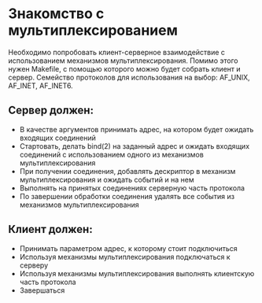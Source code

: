 # Знакомство с мультиплексированием

Необходимо попробовать клиент-серверное взаимодействие с использованием механизмов мультиплексирования.
Помимо этого нужен Makefile, с помощью которого можно будет собрать клиент и сервер.
Семейство протоколов для использования на выбор: AF_UNIX, AF_INET, AF_INET6.

## Сервер должен:
 * В качестве аргументов принимать адрес, на котором будет ожидать входящих соединений
 * Стартовать, делать bind(2) на заданный адрес и ожидать входящих соединений с использованием одного из механизмов мультиплексирования
 * При получении соединения, добавлять дескриптор в механизм мультиплексирования и ожидать событий и на нем
 * Выполнять на принятых соединениях серверную часть протокола
 * По завершении обработки соединения удалять все события из механизмов мультиплексирования

## Клиент должен:
 * Принимать параметром адрес, к которому стоит подключиться
 * Используя механизмы мультиплексирования подключаться к серверу
 * Используя механизмы мультиплексирования выполнять клиентскую часть протокола
 * Завершаться
